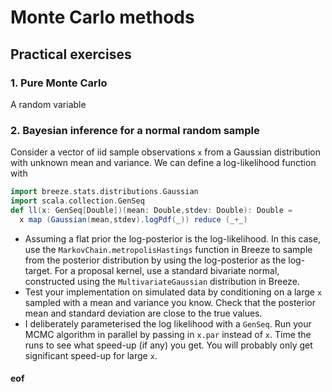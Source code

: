 # Monte Carlo methods

## Practical exercises

### 1. Pure Monte Carlo

A random variable 

### 2. Bayesian inference for a normal random sample

Consider a vector of iid sample observations `x` from a Gaussian distribution with unknown mean and variance. We can define a log-likelihood function with
```scala
import breeze.stats.distributions.Gaussian
import scala.collection.GenSeq
def ll(x: GenSeq[Double])(mean: Double,stdev: Double): Double =
  x map (Gaussian(mean,stdev).logPdf(_)) reduce (_+_)
```

* Assuming a flat prior the log-posterior is the log-likelihood. In this case, use the `MarkovChain.metropolisHastings` function in Breeze to sample from the posterior distribution by using the log-posterior as the log-target. For a proposal kernel, use a standard bivariate normal, constructed using the `MultivariateGaussian` distribution in Breeze.
* Test your implementation on simulated data by conditioning on a large `x` sampled with a mean and variance you know. Check that the posterior mean and standard deviation are close to the true values.
* I deliberately parameterised the log likelihood with a `GenSeq`. Run your MCMC algorithm in parallel by passing in `x.par` instead of `x`. Time the runs to see what speed-up (if any) you get. You will probably only get significant speed-up for large `x`.




#### eof

